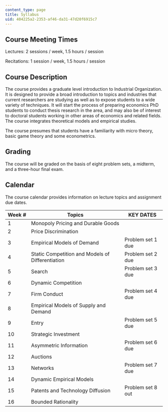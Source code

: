 ```yaml
---
content_type: page
title: Syllabus
uid: 404225a2-2353-af46-da31-47d20f6915c7
---
```


Course Meeting Times
--------------------

Lectures: 2 sessions / week, 1.5 hours / session

Recitations: 1 session / week, 1.5 hours / session

Course Description
------------------

The course provides a graduate level introduction to Industrial Organization. It is designed to provide a broad introduction to topics and industries that current researchers are studying as well as to expose students to a wide variety of techniques. It will start the process of preparing economics PhD students to conduct thesis research in the area, and may also be of interest to doctoral students working in other areas of economics and related fields. The course integrates theoretical models and empirical studies.

The course presumes that students have a familiarity with micro theory, basic game theory and some econometrics.

Grading
-------

The course will be graded on the basis of eight problem sets, a midterm, and a three-hour final exam.

Calendar
--------

The course calendar provides information on lecture topics and assignment due dates.

| Week # | Topics | KEY DATES |
| --- | --- | --- |
| 1 | Monopoly Pricing and Durable Goods |  |
| 2 | Price Discrimination |  |
| 3 | Empirical Models of Demand | Problem set 1 due |
| 4 | Static Competition and Models of Differentiation | Problem set 2 due |
| 5 | Search | Problem set 3 due |
| 6 | Dynamic Competition |  |
| 7 | Firm Conduct | Problem set 4 due |
| 8 | Empirical Models of Supply and Demand |  |
| 9 | Entry | Problem set 5 due |
| 10 | Strategic Investment |  |
| 11 | Asymmetric Information | Problem set 6 due |
| 12 | Auctions |  |
| 13 | Networks | Problem set 7 due |
| 14 | Dynamic Empirical Models |  |
| 15 | Patents and Technology Diffusion | Problem set 8 out |
| 16 | Bounded Rationality |